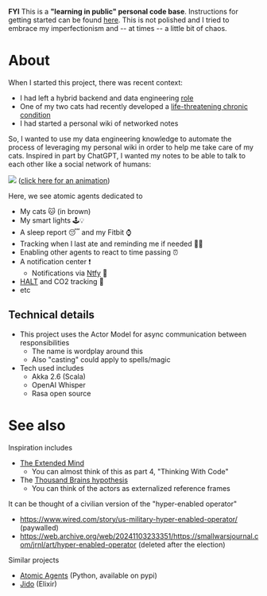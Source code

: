 **FYI** This is a **"learning in public" personal code base**. Instructions for getting started can be found [here](https://github.com/micseydel/tinker-starter-vault/). This is not polished and I tried to embrace my imperfectionism and -- at times -- a little bit of chaos.

# About

When I started this project, there was recent context:
- I had left a hybrid backend and data engineering [role](https://techblog.livongo.com/etl-from-mongo-to-redshift/)
- One of my two cats had recently developed a [life-threatening chronic condition](https://vcahospitals.com/know-your-pet/feline-idiopathic-cystitis)
- I had started a personal wiki of networked notes

So, I wanted to use my data engineering knowledge to automate the process of leveraging my personal wiki in order to help me take care of my cats. Inspired in part by ChatGPT, I wanted my notes to be able to talk to each other like a social network of humans:

![](https://i.imgur.com/ErAay7m.png)
([click here for an animation](https://imgur.com/a/extended-mind-visualization-2024-10-20-Hygmvkq))

Here, we see atomic agents dedicated to
- My cats 🐱 (in brown)
- My smart lights 🕹️💡
- A sleep report 😴 and my Fitbit ⌚️
- Tracking when I last ate and reminding me if needed 🫢🥗
- Enabling other agents to react to time passing ⏰
- A notification center ❗️
  - Notifications via [Ntfy](https://ntfy.sh/) 📧
- [HALT](https://health.clevelandclinic.org/halt-hungry-angry-lonely-tired) and CO2 tracking 🛑
- etc

## Technical details

- This project uses the Actor Model for async communication between responsibilities
  - The name is wordplay around this
  - Also "casting" could apply to spells/magic
- Tech used includes
  - Akka 2.6 (Scala)
  - OpenAI Whisper
  - Rasa open source

# See also

Inspiration includes
- [The Extended Mind](https://anniemurphypaul.com/books/the-extended-mind/)
  - You can almost think of this as part 4, "Thinking With Code"
- The [Thousand Brains hypothesis](https://www.numenta.com/resources/books/a-thousand-brains-by-jeff-hawkins/)
  - You can think of the actors as externalized reference frames

It can be thought of a civilian version of the "hyper-enabled operator"
- https://www.wired.com/story/us-military-hyper-enabled-operator/ (paywalled)
- https://web.archive.org/web/20241103233351/https://smallwarsjournal.com/jrnl/art/hyper-enabled-operator (deleted after the election)

Similar projects
- [Atomic Agents](https://github.com/BrainBlend-AI/atomic-agents) (Python, available on pypi)
- [Jido](https://elixirforum.com/t/jido-a-sdk-for-building-autonomous-agent-systems/68418/5) (Elixir)
